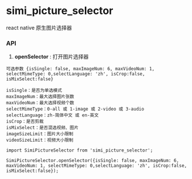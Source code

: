 # simi_picture_selector

react native 原生图片选择器

### API

1. **openSelector** : 打开图片选择器

```
可选参数 {isSingle: false, maxImageNum: 6, maxVideoNum: 1, selectMimeType: 0,selectLanguage: 'zh', isCrop:false, isMixSelect:false}

isSingle：是否为单选模式
maxImageNum：最大选择图片张数
maxVideoNum：最大选择视频个数
selectMimeType：0-all 或 1-image 或 2-video 或 3-audio
selectLanguage：zh-简体中文 或 en-英文
isCrop：是否剪裁
isMixSelect：是否混选视频、图片
imageSizeLimit：图片大小限制
videoSizeLimit：视频大小限制

```

```
import SimiPictureSelector from 'simi_picture_selector';

SimiPictureSelector.openSelector({isSingle: false, maxImageNum: 6, maxVideoNum: 1, selectMimeType: 0,selectLanguage: 'zh', isCrop:false, isMixSelect:false});
```




